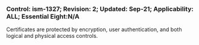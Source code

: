 ### Control: ism-1327; Revision: 2; Updated: Sep-21; Applicability: ALL; Essential Eight:N/A
<p>Certificates are protected by encryption, user authentication, and both logical and physical access controls.</p>